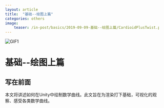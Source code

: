 ```yaml
---
layout: article
title:  "基础--绘图上篇"
categories: others
image:
    teaser: /in-post/basics/2019-09-09-基础--绘图上篇/CardioidPlusTwist.png
---
```


![GIF1](https://huskytgame.github.io/images/in-post/basics/2019-09-09-基础--绘图上篇/CardioidPlusTwist.gif)

# 基础--绘图上篇

## 写在前面

本文将讲述如何在Unity中绘制数学曲线。此文旨在为渲染打下基础，可视化的观察、感受各类数学曲线。